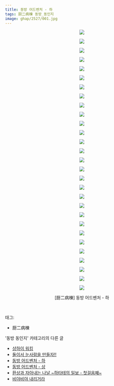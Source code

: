 ```yaml
---
title: 동방 어드벤처 - 하
tags: 厨二病棟 동방_동인지
image: ghap/2527/001.jpg
---
```

<div class="article">
<p style="text-align: center; clear: none; float: none;"><img src="{{ site.nasurl }}/ghap/2527/001.jpg"/></p>
<p style="text-align: center; clear: none; float: none;"><img src="{{ site.nasurl }}/ghap/2527/002.jpg"/></p>
<p style="text-align: center; clear: none; float: none;"><img src="{{ site.nasurl }}/ghap/2527/003.jpg"/></p>
<p style="text-align: center; clear: none; float: none;"><img src="{{ site.nasurl }}/ghap/2527/004.jpg"/></p>
<p style="text-align: center; clear: none; float: none;"><img src="{{ site.nasurl }}/ghap/2527/005.jpg"/></p>
<p style="text-align: center; clear: none; float: none;"><img src="{{ site.nasurl }}/ghap/2527/006.jpg"/></p>
<p style="text-align: center; clear: none; float: none;"><img src="{{ site.nasurl }}/ghap/2527/007.jpg"/></p>
<p style="text-align: center; clear: none; float: none;"><img src="{{ site.nasurl }}/ghap/2527/008.jpg"/></p>
<p style="text-align: center; clear: none; float: none;"><img src="{{ site.nasurl }}/ghap/2527/009.jpg"/></p>
<p style="text-align: center; clear: none; float: none;"><img src="{{ site.nasurl }}/ghap/2527/010.jpg"/></p>
<p style="text-align: center; clear: none; float: none;"><img src="{{ site.nasurl }}/ghap/2527/011.jpg"/></p>
<p style="text-align: center; clear: none; float: none;"><img src="{{ site.nasurl }}/ghap/2527/012.jpg"/></p>
<p style="text-align: center; clear: none; float: none;"><img src="{{ site.nasurl }}/ghap/2527/013.jpg"/></p>
<p style="text-align: center; clear: none; float: none;"><img src="{{ site.nasurl }}/ghap/2527/014.jpg"/></p>
<p style="text-align: center; clear: none; float: none;"><img src="{{ site.nasurl }}/ghap/2527/015.jpg"/></p>
<p style="text-align: center; clear: none; float: none;"><img src="{{ site.nasurl }}/ghap/2527/016.jpg"/></p>
<p style="text-align: center; clear: none; float: none;"><img src="{{ site.nasurl }}/ghap/2527/017.jpg"/></p>
<p style="text-align: center; clear: none; float: none;"><img src="{{ site.nasurl }}/ghap/2527/018.jpg"/></p>
<p style="text-align: center; clear: none; float: none;"><img src="{{ site.nasurl }}/ghap/2527/019.jpg"/></p>
<p style="text-align: center; clear: none; float: none;"><img src="{{ site.nasurl }}/ghap/2527/020.jpg"/></p>
<p style="text-align: center; clear: none; float: none;"><img src="{{ site.nasurl }}/ghap/2527/021.jpg"/></p>
<p style="text-align: center; clear: none; float: none;"><img src="{{ site.nasurl }}/ghap/2527/022.jpg"/></p>
<p style="text-align: center; clear: none; float: none;"><img src="{{ site.nasurl }}/ghap/2527/023.jpg"/></p>
<p style="text-align: center; clear: none; float: none;"><img src="{{ site.nasurl }}/ghap/2527/024.jpg"/></p>
<p style="text-align: center; clear: none; float: none;"><img src="{{ site.nasurl }}/ghap/2527/025.jpg"/></p>
<p style="text-align: center; clear: none; float: none;"><img src="{{ site.nasurl }}/ghap/2527/026.jpg"/></p>
<p style="text-align: center; clear: none; float: none;"><img src="{{ site.nasurl }}/ghap/2527/027.jpg"/></p>
<p style="text-align: center; clear: none; float: none;"><img src="{{ site.nasurl }}/ghap/2527/028.jpg"/></p>
<p style="text-align: center; clear: none; float: none;"><img src="{{ site.nasurl }}/ghap/2527/029.jpg"/></p>
<p style="text-align: center; clear: none; float: none;">[厨二病棟] 동방 어드벤처 - 하</p>
<p><br/></p>
</div><div class="tagTrail">
<p>태그: </p>
<ul>
<li>厨二病棟</li>
</ul>
</div><div class="another">
<p>'동방 동인지' 카테고리의 다른 글</p>
<ul>
<li><a href="/2016-10-10-ghap_2530">샹하이 워킹</a></li>
<li><a href="/2016-10-10-ghap_2529">둘이서 눈사람을 만들자!!</a></li>
<li><a href="/2016-10-10-ghap_2527">동방 어드벤처 - 하</a></li>
<li><a href="/2016-10-10-ghap_2526">동방 어드벤처 - 상</a></li>
<li><a href="/2016-10-10-ghap_2525">환상과 자아내는 나날 ~하타테의 일보 - 첫걸음째~</a></li>
<li><a href="/2016-10-10-ghap_2523">비야비야 내리거라</a></li>
</ul>
</div><div class="cb_module cb_fluid">
<div class="cb_wrt cb_profile">
</div><!-- commentList close -->
</div>